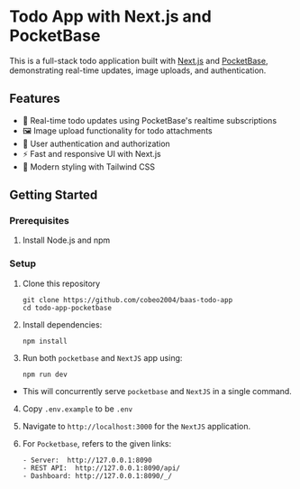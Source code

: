# Todo App with Next.js and PocketBase

This is a full-stack todo application built with [Next.js](https://nextjs.org) and [PocketBase](https://pocketbase.io), demonstrating real-time updates, image uploads, and authentication.

## Features

- 🔄 Real-time todo updates using PocketBase's realtime subscriptions
- 🖼️ Image upload functionality for todo attachments
- 🔐 User authentication and authorization
- ⚡ Fast and responsive UI with Next.js
- 🎨 Modern styling with Tailwind CSS

## Getting Started

### Prerequisites

1. Install Node.js and npm

### Setup

1. Clone this repository
   ```
   git clone https://github.com/cobeo2004/baas-todo-app
   cd todo-app-pocketbase
   ```
2. Install dependencies:
   ```
   npm install
   ```
3. Run both `pocketbase` and `NextJS` app using:
   ```
   npm run dev
   ```

- This will concurrently serve `pocketbase` and `NextJS` in a single command.

4. Copy `.env.example` to be `.env`
5. Navigate to `http://localhost:3000` for the `NextJS` application.
6. For `Pocketbase`, refers to the given links:

   ```
   - Server:  http://127.0.0.1:8090
   - REST API:  http://127.0.0.1:8090/api/
   - Dashboard: http://127.0.0.1:8090/_/
   ```
